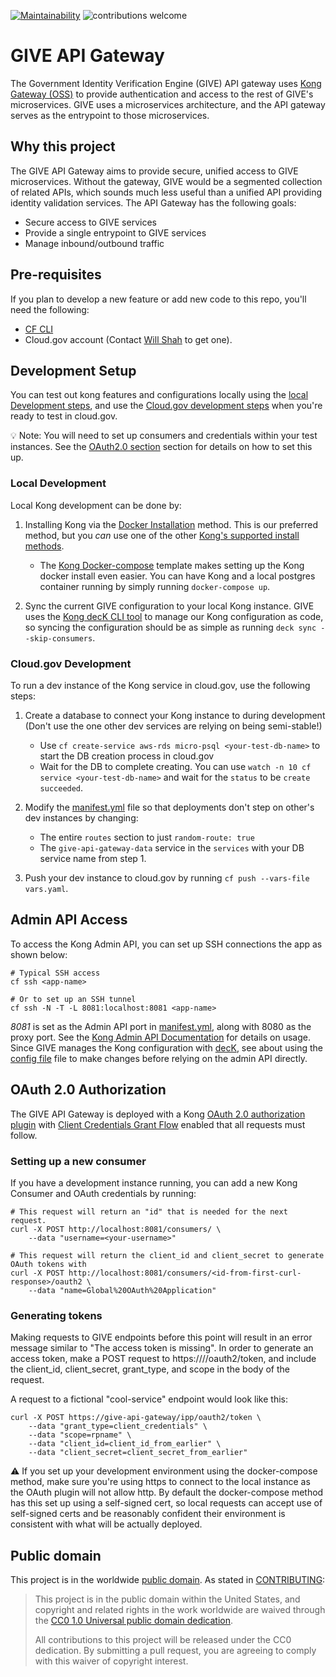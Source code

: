 [![Maintainability](https://api.codeclimate.com/v1/badges/51007637d64a020ca966/maintainability)](https://codeclimate.com/github/18F/identity-give-gateway-service/maintainability)
![contributions welcome](https://img.shields.io/badge/contributions-welcome-brightgreen.svg?style=flat)

# GIVE API Gateway
The Government Identity Verification Engine (GIVE) API gateway uses [Kong Gateway (OSS)](https://docs.konghq.com/gateway-oss/)
to provide authentication and access to the rest of GIVE's microservices. GIVE uses a microservices architecture,
and the API gateway serves as the entrypoint to those microservices.

## Why this project
The GIVE API Gateway aims to provide secure, unified access to GIVE microservices. Without the gateway, GIVE would
be a segmented collection of related APIs, which sounds much less useful than a unified API providing identity 
validation services. The API Gateway has the following goals:
* Secure access to GIVE services
* Provide a single entrypoint to GIVE services
* Manage inbound/outbound traffic

## Pre-requisites
If you plan to develop a new feature or add new code to this repo, you'll need the following:
- [CF CLI](https://easydynamics.atlassian.net/wiki/spaces/GSATTS/pages/1252032607/Cloud.gov+CF+CLI+Setup)
- Cloud.gov account (Contact [Will Shah](mailto:wshah@easydynamics.com?subject=GSA%20Cloud.gov%20Account) to get one).

## Development Setup
You can test out kong features and configurations locally using the [local Development steps](#Local-Development), and
use the [Cloud.gov development steps](#Cloud.gov-Development) when you're ready to test in cloud.gov.

:bulb: Note: You will need to set up consumers and credentials within your test instances. See the
[OAuth2.0 section](#OAuth-2.0-Authorization) section for details on how to set this up.

### Local Development
Local Kong development can be done by:
1. Installing Kong via the [Docker Installation](https://docs.konghq.com/install/docker/) method.
This is our preferred method, but you _can_ use one of the other [Kong's supported install methods](https://konghq.com/install/).
    * The [Kong Docker-compose](https://github.com/Kong/docker-kong/tree/master/compose) template
    makes setting up the Kong docker install even easier. You can have Kong and a local postgres
    container running by simply running `docker-compose up`.

2. Sync the current GIVE configuration to your local Kong instance. GIVE uses the
[Kong decK CLI tool](https://docs.konghq.com/deck/overview/) to manage our Kong configuration as code,
so syncing the configuration should be as simple as running `deck sync --skip-consumers`.

### Cloud.gov Development
To run a dev instance of the Kong service in cloud.gov, use the following steps:

1. Create a database to connect your Kong instance to during development (Don't use the one other
dev services are relying on being semi-stable!)
    * Use `cf create-service aws-rds micro-psql <your-test-db-name>` to start the DB creation process in cloud.gov
    * Wait for the DB to complete creating. You can use `watch -n 10 cf service <your-test-db-name>`
    and wait for the `status` to be `create succeeded`.

2. Modify the [manifest.yml](manifest.yml) file so that deployments don't step on other's dev instances by changing:
    * The entire `routes` section to just `random-route: true`
    * The `give-api-gateway-data` service in the `services` with your DB service name from step 1.

3. Push your dev instance to cloud.gov by running `cf push --vars-file vars.yaml`.

## Admin API Access

To access the Kong Admin API, you can set up SSH connections the app as shown below:

```shell
# Typical SSH access
cf ssh <app-name>

# Or to set up an SSH tunnel
cf ssh -N -T -L 8081:localhost:8081 <app-name>
```

*8081* is set as the Admin API port in [manifest.yml](manifest.yml), along with 8080 as the proxy port. See the
[Kong Admin API Documentation](https://docs.konghq.com/gateway-oss/2.3.x/admin-api/) for details on usage. Since GIVE
manages the Kong configuration with [decK](https://docs.konghq.com/deck/overview/), see about using the [config file](kong.yaml)
file to make changes before relying on the admin API directly.

## OAuth 2.0 Authorization

The GIVE API Gateway is deployed with a Kong [OAuth 2.0 authorization plugin](https://docs.konghq.com/hub/kong-inc/oauth2/)
with [Client Credentials Grant Flow](https://tools.ietf.org/html/rfc6749#section-4.4) enabled that all requests must follow.

### Setting up a new consumer
If you have a development instance running, you can add a new Kong Consumer and OAuth credentials by running:
```shell
# This request will return an "id" that is needed for the next request.
curl -X POST http://localhost:8081/consumers/ \
    --data "username=<your-username>"

# This request will return the client_id and client_secret to generate OAuth tokens with
curl -X POST http://localhost:8081/consumers/<id-from-first-curl-response>/oauth2 \
    --data "name=Global%20OAuth%20Application"
```

### Generating tokens
Making requests to GIVE endpoints before this point will result in an error message similar to "The access token is missing".
In order to generate an access token, make a POST request to https://<give-api-gateway>/<service>/oauth2/token, and include
the client_id, client_secret, grant_type, and scope in the body of the request.

A request to a fictional "cool-service" endpoint would look like this:
```
curl -X POST https://give-api-gateway/ipp/oauth2/token \
    --data "grant_type=client_credentials" \
    --data "scope=rpname" \
    --data "client_id=client_id_from_earlier" \
    --data "client_secret=client_secret_from_earlier"
```

:warning: If you set up your development environment using the docker-compose method, make sure you're using https to connect
to the local instance as the OAuth plugin will not allow http. By default the docker-compose method has this set up using a
self-signed cert, so local requests can accept use of self-signed certs and be reasonably confident their environment is consistent
with what will be actually deployed.

## Public domain

This project is in the worldwide [public domain](LICENSE.md). As stated in [CONTRIBUTING](CONTRIBUTING.md):

> This project is in the public domain within the United States, and copyright and related rights in the work worldwide are waived through the [CC0 1.0 Universal public domain dedication](https://creativecommons.org/publicdomain/zero/1.0/).
>
> All contributions to this project will be released under the CC0 dedication. By submitting a pull request, you are agreeing to comply with this waiver of copyright interest.

